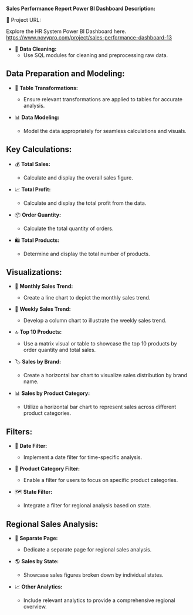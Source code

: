 **Sales Performance Report Power BI Dashboard Description:**

🔗 Project URL:

Explore the HR System Power BI Dashboard here.
https://www.novypro.com/project/sales-performance-dashboard-13

- 🧹 **Data Cleaning:**
  - Use SQL modules for cleaning and preprocessing raw data.

## Data Preparation and Modeling:
- 🔄 **Table Transformations:**
  - Ensure relevant transformations are applied to tables for accurate analysis.

- 📊 **Data Modeling:**
  - Model the data appropriately for seamless calculations and visuals.

## Key Calculations:
- 💰 **Total Sales:**
  - Calculate and display the overall sales figure.

- 📈 **Total Profit:**
  - Calculate and display the total profit from the data.

- 📦 **Order Quantity:**
  - Calculate the total quantity of orders.

- 🛍️ **Total Products:**
  - Determine and display the total number of products.

## Visualizations:
- 📅 **Monthly Sales Trend:**
  - Create a line chart to depict the monthly sales trend.

- 📆 **Weekly Sales Trend:**
  - Develop a column chart to illustrate the weekly sales trend.

- 🔝 **Top 10 Products:**
  - Use a matrix visual or table to showcase the top 10 products by order quantity and total sales.

- 🏷️ **Sales by Brand:**
  - Create a horizontal bar chart to visualize sales distribution by brand name.

- 📊 **Sales by Product Category:**
  - Utilize a horizontal bar chart to represent sales across different product categories.

## Filters:
- 📅 **Date Filter:**
  - Implement a date filter for time-specific analysis.

- 🛒 **Product Category Filter:**
  - Enable a filter for users to focus on specific product categories.

- 🗺️ **State Filter:**
  - Integrate a filter for regional analysis based on state.

## Regional Sales Analysis:
- 📄 **Separate Page:**
  - Dedicate a separate page for regional sales analysis.

- 🌎 **Sales by State:**
  - Showcase sales figures broken down by individual states.

- 📈 **Other Analytics:**
  - Include relevant analytics to provide a comprehensive regional overview.
